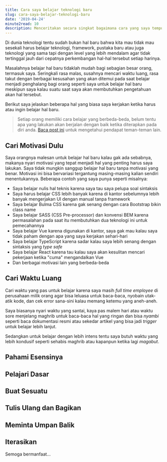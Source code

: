 ```yaml
---
title: Cara saya belajar teknologi baru
slug: cara-saya-belajar-teknologi-baru
date: '2019-04-24'
minute2read: 10
description: Menceritakan secara singkat bagaimana cara yang saya tempuh ketika harus belajar suatu teknologi baru
---
```


Di dunia teknologi tentu sudah bukan hal baru bahwa kita mau tidak mau sesekali harus belajar teknologi, framework, pustaka baru atau juga teknologi yang sama tapi dengan level yang lebih mendalam agar tidak tertinggal jauh dari cepatnya perkembangan hal-hal tersebut setiap harinya.

Masalahnya belajar hal baru tidaklah mudah bagi sebagian besar orang, termasuk saya. Seringkali rasa malas, susahnya mencari waktu luang, rasa takut dengan berbagai kesusahan yang akan ditemui pada saat belajar menjadi penghalang bagi orang seperti saya untuk belajar hal baru meskipun saya kalau suatu saat saya akan membutuhkan pengetahuan akan hal tersebut.

Berikut saya jelaskan beberapa hal yang biasa saya kerjakan ketika harus atau ingin belajar hal baru.

> Setiap orang memiliki cara belajar yang berbeda-beda, belum tentu apa yang lakukan akan berjalan dengan baik ketika diterapkan pada diri anda. [Baca post ini](https://www.facebook.com/mazipanneh/posts/2262516897104044) untuk mengetahui pendapat teman-teman lain.

## Cari Motivasi Dulu

Saya orangnya malesan untuk belajar hal baru kalau gak ada sebabnya, makanya nyari motivasi yang tepat menjadi hal yang penting harus saya lakukan. Saya tidak mungkin sanggup belajar hal baru tanpa motivasi yang benar. Motivasi ini bisa bervariasi tergantung masing-masing kalian sendiri menentukannya. Beberapa contoh yang saya punya seperti misalnya:

+ Saya belajar nulis hal teknis karena saya tau saya pelupa soal sintaksis
+ Saya harus belajar CSS lebih banyak karena di kantor sebelumnya lebih banyak mengerjakan UI dengan manual tanpa framework
+ Saya belajar Bulma CSS karena gak senang dengan cara Bootstrap bikin class name
+ Saya belajar SASS (CSS Pre-processor) dan konvensi BEM karena permasalahan pada saat itu membutuhkan dua teknologi ini untuk pemecahannya
+ Saya belajar Vue karena digunakan di kantor, saya gak mau kalau saya tidak paham dengan apa yang saya kerjakan sehari-hari
+ Saya belajar TypeScript karena sadar kalau saya lebih senang dengan sintaksis yang *type safe*
+ Saya belajar React karena tau kalau saya akan kesulitan mencari pekerjaan ketika "cuma" mengandalkan Vue
+ Dan berbagai motivasi lain yang berbeda-beda

## Cari Waktu Luang

Cari waktu yang pas untuk belajar karena saya masih *full time employee* di perusahaan milik orang agar bisa leluasa untuk baca-baca, nyobain utak-atik kode, dan cek error sana-sini kalau memang ketemu yang aneh-aneh.

Saya biasanya nyari waktu yang santai, kaya pas malem hari atau waktu sore menjelang maghrib untuk baca-baca hal yang ringan dan bisa *nyambi* seperti baca dokumentasi resmi atau sekedar artikel yang bisa jadi *trigger* untuk belajar lebih lanjut.

Sedangkan untuk belajar dengan lebih intens tentu saya butuh waktu yang lebih kondusif seperti sehabis maghrib atau kapanpun ketika lagi *magabut*.

## Pahami Esensinya

## Pelajari Dasar

## Buat Sesuatu

## Tulis Ulang dan Bagikan

## Meminta Umpan Balik

## Iterasikan

Semoga bermanfaat...